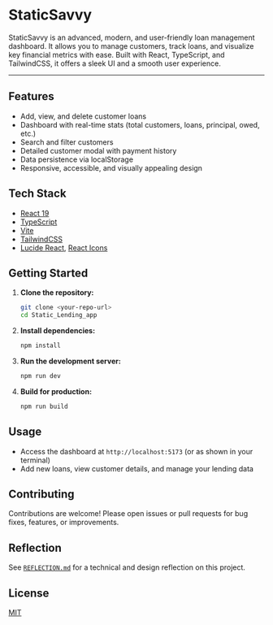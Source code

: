 # StaticSavvy

StaticSavvy is an advanced, modern, and user-friendly loan management dashboard. It allows you to manage customers, track loans, and visualize key financial metrics with ease. Built with React, TypeScript, and TailwindCSS, it offers a sleek UI and a smooth user experience.

---

## Features
- Add, view, and delete customer loans
- Dashboard with real-time stats (total customers, loans, principal, owed, etc.)
- Search and filter customers
- Detailed customer modal with payment history
- Data persistence via localStorage
- Responsive, accessible, and visually appealing design

## Tech Stack
- [React 19](https://react.dev/)
- [TypeScript](https://www.typescriptlang.org/)
- [Vite](https://vitejs.dev/)
- [TailwindCSS](https://tailwindcss.com/)
- [Lucide React](https://lucide.dev/), [React Icons](https://react-icons.github.io/react-icons/)

## Getting Started

1. **Clone the repository:**
   ```sh
   git clone <your-repo-url>
   cd Static_Lending_app
   ```
2. **Install dependencies:**
   ```sh
   npm install
   ```
3. **Run the development server:**
   ```sh
   npm run dev
   ```
4. **Build for production:**
   ```sh
   npm run build
   ```

## Usage
- Access the dashboard at `http://localhost:5173` (or as shown in your terminal)
- Add new loans, view customer details, and manage your lending data

## Contributing
Contributions are welcome! Please open issues or pull requests for bug fixes, features, or improvements.

## Reflection
See [`REFLECTION.md`](./REFLECTION.md) for a technical and design reflection on this project.

## License
[MIT](./LICENSE)
